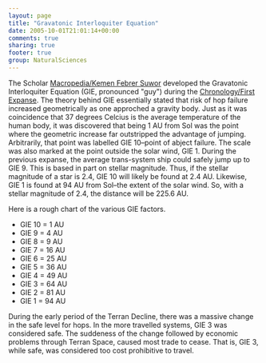 ```yaml
---
layout: page
title: "Gravatonic Interloquiter Equation"
date: 2005-10-01T21:01:14+00:00
comments: true
sharing: true
footer: true
group: NaturalSciences
---
```


The Scholar [Macropedia/Kemen Febrer Suwor](/macropedia/kemen-febrer-suwor) developed the Gravatonic Interloquiter Equation (GIE, pronounced "guy") during the [Chronology/First Expanse](/chronology/first-expanse). The theory behind GIE essentially stated that risk of hop failure increased geometrically as one approched a gravity body. Just as it was coincidence that 37 degrees Celcius is the average temperature of the human body, it was discovered that being 1 AU from Sol was the point where the geometric increase far outstripped the advantage of jumping. Arbitrarily, that point was labelled GIE 10&ndash;point of abject failure. The scale was also marked at the point outside the solar wind, GIE 1. During the previous expanse, the average trans-system ship could safely jump up to GIE 9. This is based in part on stellar magnitude. Thus, if the stellar magnitude of a star is 2.4, GIE 10 will likely be found at 2.4 AU. Likewise, GIE 1 is found at 94 AU from Sol&ndash;the extent of the solar wind. So, with a stellar magnitude of 2.4, the distance will be 225.6 AU.

Here is a rough chart of the various GIE factors.
* GIE 10 = 1 AU
* GIE 9  = 4 AU
* GIE 8  = 9 AU
* GIE 7  = 16 AU
* GIE 6  = 25 AU
* GIE 5  = 36 AU
* GIE 4  = 49 AU
* GIE 3  = 64 AU
* GIE 2  = 81 AU
* GIE 1  = 94 AU

During the early period of the Terran Decline, there was a massive change in the safe level for hops. In the more travelled systems, GIE 3 was considered safe. The suddeness of the change followed by economic problems through Terran Space, caused most trade to cease. That is, GIE 3, while safe, was considered too cost prohibitive to travel.
